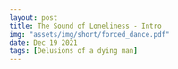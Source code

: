```yaml
---
layout: post
title: The Sound of Loneliness - Intro
img: "assets/img/short/forced_dance.pdf"
date: Dec 19 2021
tags: [Delusions of a dying man]
---
```

  
<br><br>
<div align="left">


<iframe src="assets/Loneliness.mp3" allow="autoplay" id="audio" style="display:none"></iframe>

<audio id="player" preload="auto" autoplay loop>
            <source src="assets/Loneliness.mp3" type="audio/mp3">
    </audio>  
  
  
  
</div>
<br><br>
<br><br>
<br><br>
<br><br>
<br><br>
<br><br> 
